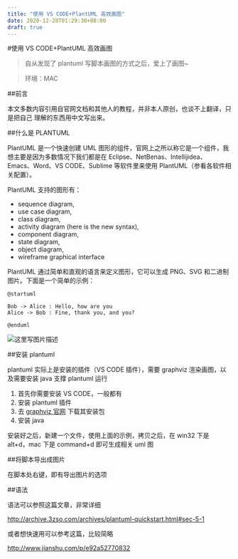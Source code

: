 ```yaml
---
title: "使用 VS CODE+PlantUML 高效画图"
date: 2020-12-28T01:29:30+08:00
draft: true
---
```


#使用 VS CODE+PlantUML 高效画图

> 自从发现了 plantuml 写脚本画图的方式之后，爱上了画图~

> 环境：MAC

##前言

本文多数内容引用自官网文档和其他人的教程，并非本人原创，也谈不上翻译，只是把自己 理解的东西用中文写出来。

##什么是 PLANTUML

PlantUML 是一个快速创建 UML 图形的组件，官网上之所以称它是一个组件，我想主要是因为多数情况下我们都是在 Eclipse、NetBenas、Intellijidea、 Emacs、Word、VS CODE、Sublime 等软件里来使用 PlantUML（参看各软件相关配置）。

PlantUML 支持的图形有：

- sequence diagram,
- use case diagram,
- class diagram,
- activity diagram (here is the new syntax),
- component diagram,
- state diagram,
- object diagram,
- wireframe graphical interface

PlantUML 通过简单和直观的语言来定义图形，它可以生成 PNG、SVG 和二进制 图片。下面是一个简单的示例：

```
@startuml

Bob -> Alice : Hello, how are you
Alice -> Bob : Fine, thank you, and you?

@enduml
```

![这里写图片描述](https://img-blog.csdnimg.cn/img_convert/b62e13cc25c6d0cac5cbc21c362a6c79.png)

##安装 plantuml

plantuml 实际上是安装的插件（VS CODE 插件），需要 graphviz 渲染画图，以及需要安装 java 支撑 plantuml 运行

1. 首先你需要安装 VS CODE，一般都有
2. 安装 plantuml 插件
3. 去 [graphviz 官网](http://graphviz.org/) 下载其安装包
4. 安装 java

安装好之后，新建一个文件，使用上面的示例，拷贝之后，在 win32 下是 alt+d，mac 下是 command+d 即可生成相关 uml 图

##将脚本导出成图片

在脚本处右键，即有导出图片的选项

##语法

语法可以参照这篇文章，非常详细

http://archive.3zso.com/archives/plantuml-quickstart.html#sec-5-1

或者想快速用可以参考这篇，比较简略

http://www.jianshu.com/p/e92a52770832